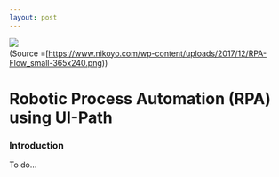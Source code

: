 ```yaml
---
layout: post
---
```


![](https://cdn-images-1.medium.com/max/2200/1*kvjh_jOKaq5oqlOxjkxC8g.png)
<span class="figcaption_hack">
<br />
(Source =[https://www.nikoyo.com/wp-content/uploads/2017/12/RPA-Flow_small-365x240.png))</span>

# Robotic Process Automation (RPA) using UI-Path

### Introduction

To do...
